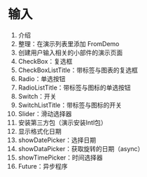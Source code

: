 # 输入

1. 介绍
2. 整理：在演示列表里添加 FromDemo
3. 创建用户输入相关的小部件的演示页面
4. CheckBox：复选框
5. CheckBoxListTitle：带标签与图表的复选框
6. Radio：单选按钮
7. RadioListTitle：带标签与图标的单选按钮
8. Switch：开关
9. SwitchListTitle：带标签与图标的开关
10. Slider：滑动选择器
11. 安装第三方包（演示安装Intl包）
12. 显示格式化日期
13. showDatePicker：选择日期
14. showDataPicker：获取旋转的日期（async）
15. showTimePicker：时间选择器
16. Future：异步程序
